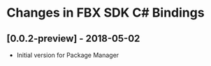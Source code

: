 # Changes in FBX SDK C# Bindings

## [0.0.2-preview] - 2018-05-02

- Initial version for Package Manager
